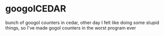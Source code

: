 # googolCEDAR
bunch of googol counters in cedar,
other day I felt like doing some stupid things,
so I've made gogol counters in the worst program ever
